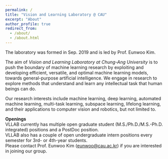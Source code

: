 ```yaml
---
permalink: /
title: "Vision and Learning Laboratory @ CAU"
excerpt: "About"
author_profile: true
redirect_from: 
  - /about/
  - /about.html
---
```


The laboratory was formed in Sep. 2019 and is led by Prof. Eunwoo Kim.  

The aim of *Vision and Learning Laboratory at Chung-Ang University* is to push the boundary of machine learning research by exploiting and developing efficient, versatile, and optimal machine learning models, towards general-purpose artificial intelligence.
We engage in research to explore methods that understand and learn any intellectual task that human beings can do.

Our research interests include machine learning, deep learning, automated machine learning, multi-task learning, subspace learning, lifelong learning, and their applications to computer vision and robotics, but not limited to.


**Openings**     
VLLAB currently has multiple open graduate student (M.S./Ph.D./M.S.-Ph.D. integrated) positions and a PostDoc position.       
VLLAB also has a couple of open undergraduate intern positions every semester for 3rd- or 4th-year students.       
Please contact Prof. Eunwoo Kim (eunwoo@cau.ac.kr) if you are interested in joining our group.
